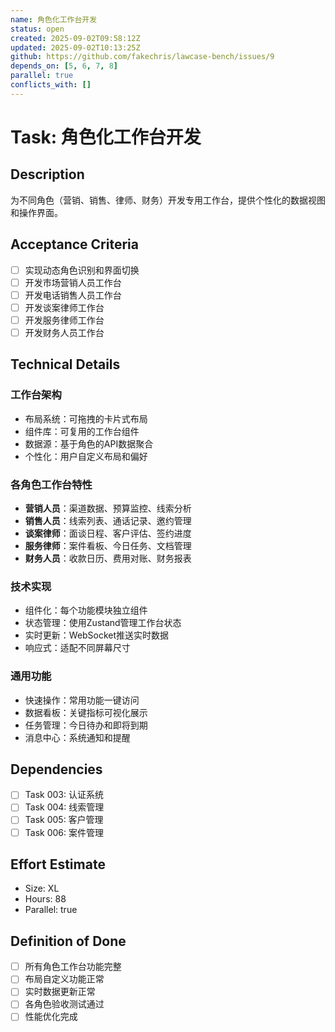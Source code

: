 ```yaml
---
name: 角色化工作台开发
status: open
created: 2025-09-02T09:58:12Z
updated: 2025-09-02T10:13:25Z
github: https://github.com/fakechris/lawcase-bench/issues/9
depends_on: [5, 6, 7, 8]
parallel: true
conflicts_with: []
---
```


# Task: 角色化工作台开发

## Description

为不同角色（营销、销售、律师、财务）开发专用工作台，提供个性化的数据视图和操作界面。

## Acceptance Criteria

- [ ] 实现动态角色识别和界面切换
- [ ] 开发市场营销人员工作台
- [ ] 开发电话销售人员工作台
- [ ] 开发谈案律师工作台
- [ ] 开发服务律师工作台
- [ ] 开发财务人员工作台

## Technical Details

### 工作台架构

- 布局系统：可拖拽的卡片式布局
- 组件库：可复用的工作台组件
- 数据源：基于角色的API数据聚合
- 个性化：用户自定义布局和偏好

### 各角色工作台特性

- **营销人员**：渠道数据、预算监控、线索分析
- **销售人员**：线索列表、通话记录、邀约管理
- **谈案律师**：面谈日程、客户评估、签约进度
- **服务律师**：案件看板、今日任务、文档管理
- **财务人员**：收款日历、费用对账、财务报表

### 技术实现

- 组件化：每个功能模块独立组件
- 状态管理：使用Zustand管理工作台状态
- 实时更新：WebSocket推送实时数据
- 响应式：适配不同屏幕尺寸

### 通用功能

- 快速操作：常用功能一键访问
- 数据看板：关键指标可视化展示
- 任务管理：今日待办和即将到期
- 消息中心：系统通知和提醒

## Dependencies

- [ ] Task 003: 认证系统
- [ ] Task 004: 线索管理
- [ ] Task 005: 客户管理
- [ ] Task 006: 案件管理

## Effort Estimate

- Size: XL
- Hours: 88
- Parallel: true

## Definition of Done

- [ ] 所有角色工作台功能完整
- [ ] 布局自定义功能正常
- [ ] 实时数据更新正常
- [ ] 各角色验收测试通过
- [ ] 性能优化完成
